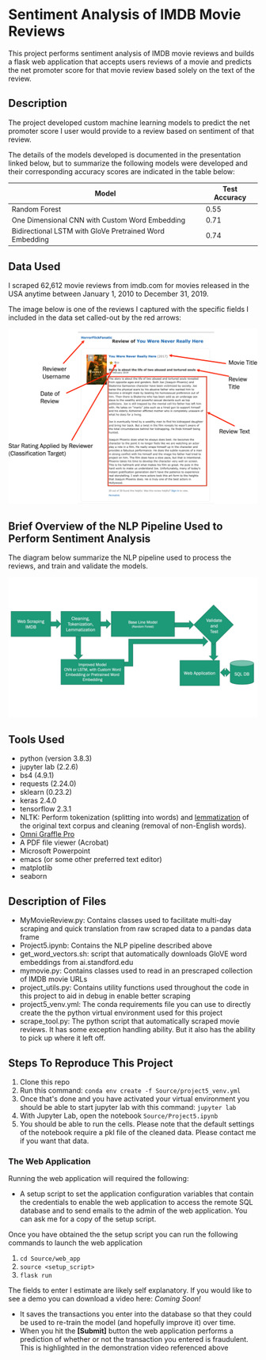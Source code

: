 # Sentiment Analysis of IMDB Movie Reviews

This project performs sentiment analysis of IMDB movie reviews and builds a
flask web application that accepts users reviews of a movie and predicts the
net promoter score for that movie review based solely on the text of the
review.



## Description

The project developed custom machine learning models to predict the net
promoter score I user would provide to a review based on sentiment of that
review.

The details of the models developed is documented in the presentation linked below, but
to summarize the following models were developed and their corresponding
accuracy scores are indicated in the table below:

|Model|Test Accuracy|
|-----|-------------|
|Random Forest| 0.55|
|One Dimensional CNN with Custom Word Embedding|0.71|
|Bidirectional LSTM with GloVe Pretrained Word Embedding|0.74|




## Data Used

I scraped 62,612 movie reviews from imdb.com for movies released in the USA anytime between
January 1, 2010 to December 31, 2019.

The image below is one of the reviews I captured with the specific fields I
included in the data set called-out by the red arrows:

![sample movie review with callouts](./Documents/Images/movie_review_with_callouts.jpg)

## Brief Overview of the NLP Pipeline Used to Perform Sentiment Analysis

The diagram below summarize the NLP pipeline used to process the reviews, and
train and validate the models.

![nlp pipeline](./Documents/Images/nlp_pipline.jpg)

## Tools Used
* python (version 3.8.3)
* jupyter lab (2.2.6)
* bs4 (4.9.1)
* requests (2.24.0)
* sklearn (0.23.2)
* keras 2.4.0
* tensorflow 2.3.1
* NLTK: Perform tokenization (splitting into words) and [lemmatization](https://en.wikipedia.org/wiki/Lemmatisation) of the original text corpus and cleaning (removal of non-English words).
* [Omni Graffle Pro](https://www.omnigroup.com/omnigraffle)
* A PDF file viewer (Acrobat)
* Microsoft Powerpoint
* emacs (or some other preferred text editor)
* matplotlib
* seaborn

## Description of Files
* MyMovieReview.py: Contains classes used to facilitate multi-day scraping and
  quick translation from raw scraped data to a pandas data frame
* Project5.ipynb: Contains the NLP pipeline described above
* get_word_vectors.sh: script that automatically downloads GloVE word
  embeddings from ai.standford.edu
* mymovie.py: Contains classes used to read in an prescraped collection of
  IMDB movie URLs
* project_utils.py: Contains utility functions used throughout the code in
  this project to aid in debug in enable better scraping
* project5_venv.yml: The conda requirements file you can use to directly
  create the the python virtual environment used for this project
* scrape_tool.py: The python script that automatically scraped movie
  reviews. It has some exception handling ability. But it also has the ability
  to pick up where it left off.


## Steps To Reproduce This Project

1. Clone this repo
1. Run this command: `conda env create -f Source/project5_venv.yml`
1. Once that's done and you have activated your virtual environment you should
   be able to start jupyter lab with this command: `jupyter lab`
1. With Jupyter Lab, open the notebook `Source/Project5.ipynb`
1. You should be able to run the cells. Please note that the default settings
   of the notebook require a pkl file of the cleaned data. Please contact me
   if you want that data. 
   
### The Web Application

Running the web application will required the following:

* A setup script to set the application configuration variables that contain
  the credentials to enable the web application to access the remote SQL
  database and to send emails to the admin of the web application. You can
  ask me for a copy of the setup script.
  
Once you have obtained the the setup script you can run the following commands
to launch the web application

1. `cd Source/web_app`
1. `source <setup_script>`
1. `flask run`
   
The fields to enter I estimate are likely self explanatory. If you would like
to see a demo you can download a video here:  _Coming Soon!_

* It saves the transactions you enter into the database so that they could be
  used to re-train the model (and hopefully improve it) over time.
* When you hit the **\[Submit\]** button the web application performs a
  prediction of whether or not the transaction you entered is
  fraudulent. This is highlighted in the demonstration video referenced above
